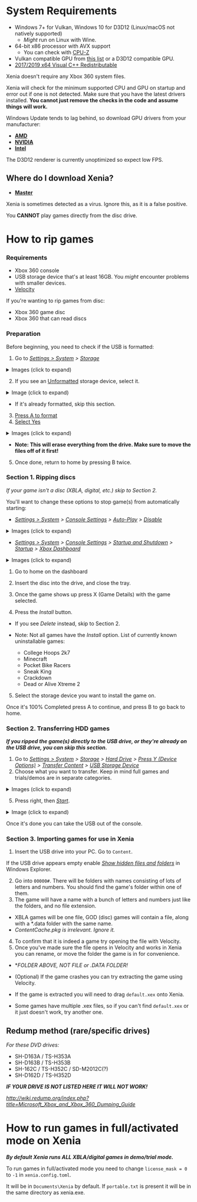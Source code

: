 # System Requirements

* Windows 7+ for Vulkan, Windows 10 for D3D12 (Linux/macOS not natively supported)
  * *Might* run on Linux with Wine.
* 64-bit x86 processor with AVX support
  * You can check with [CPU-Z](https://www.cpuid.com/softwares/cpu-z.html)
* Vulkan compatible GPU from [this list](https://vulkan.gpuinfo.org/) or a D3D12 compatible GPU.
* [2017/2019 x64 Visual C++ Redistributable](https://support.microsoft.com/en-us/help/2977003/the-latest-supported-visual-c-downloads)

Xenia doesn't require any Xbox 360 system files.

Xenia will check for the minimum supported CPU and GPU on startup and error out
if one is not detected. Make sure that you have the latest drivers installed. **You cannot just remove the checks in the code and assume things will work.**

Windows Update tends to lag behind, so download GPU drivers from your manufacturer:

* **[AMD](https://www.amd.com/en/support)**
* **[NVIDIA](https://www.nvidia.com/Download/index.aspx)**
* **[Intel](https://downloadcenter.intel.com/product/80939/Graphics-Drivers)**

The D3D12 renderer is currently unoptimized so expect low FPS.


## Where do I download Xenia?
* **[Master](https://ci.appveyor.com/api/projects/benvanik/xenia/artifacts/xenia-master.zip?branch=master&job=Configuration:%20Release&pr=false)**

Xenia is sometimes detected as a virus. Ignore this, as it is a false positive.


You **CANNOT** play games directly from the disc drive.

# How to rip games
<!--Dashboard version 2.0.17511.0, and Windows 10 were used.

## Stock console method
-->
### Requirements

* Xbox 360 console
* USB storage device that's at least 16GB. You *might* encounter problems with smaller devices.
* [Velocity](https://github.com/Gualdimar/Velocity/releases)

If you're wanting to rip games from disc:

* Xbox 360 game disc
* Xbox 360 that can read discs

### Preparation

Before beginning, you need to check if the USB is formatted:

1. Go to *[Settings > System](https://i.imgur.com/xcCn6fM.png) > [Storage](https://i.imgur.com/No4y9xi.png)*
<details> 
<summary>Images (click to expand)</summary>

Settings > System:
![](https://i.imgur.com/xcCn6fM.png)

Storage:
![](https://i.imgur.com/No4y9xi.png) 

</details>

2. If you see an [Unformatted](https://i.imgur.com/Jex2sln.png) storage device, select it.

<details> 
<summary>Image (click to expand)</summary>

Unformatted
![](https://i.imgur.com/Jex2sln.png) 

</details>


* If it's already formatted, skip this section.

3. [Press A to format](https://i.imgur.com/tIW9spr.png)
4. [Select Yes](https://i.imgur.com/rKvf04S.png)

<details> 
<summary>Images (click to expand)</summary>

Press A to format:
![](https://i.imgur.com/tIW9spr.png) 

Select Yes:
![](https://i.imgur.com/rKvf04S.png) 

</details>

* **Note: This will erase everything from the drive. Make sure to move the files off of it first!**

5. Once done, return to home by pressing B twice.


### Section 1. Ripping discs

*If your game isn't a disc (XBLA, digital, etc.) skip to Section 2.*

You'll want to change these options to stop game(s) from automatically starting: 

* *[Settings > System](https://i.imgur.com/xcCn6fM.png) > [Console Settings](https://i.imgur.com/FStw2Y7.png) > [Auto-Play](https://i.imgur.com/r4lLczk.png) > [Disable](https://i.imgur.com/V5oEdQl.png)*

<details> 
<summary>Images (click to expand)</summary>

Settings > System:
![](https://i.imgur.com/xcCn6fM.png) 

Console Settings:
![](https://i.imgur.com/FStw2Y7.png) 

Auto-Play:
![](https://i.imgur.com/r4lLczk.png) 

Disable:
![](https://i.imgur.com/V5oEdQl.png)

</details>

* *[Settings > System](https://i.imgur.com/xcCn6fM.png) > [Console Settings](https://i.imgur.com/FStw2Y7.png) > [Startup and Shutdown](https://i.imgur.com/DgblBFS.png) > [Startup](https://i.imgur.com/GJpqOrH.png) > [Xbox Dashboard](https://i.imgur.com/H4ffGAV.png)*

<details> 
<summary>Images (click to expand)</summary>

Settings > System:
![](https://i.imgur.com/xcCn6fM.png) 

Console Settings:
![](https://i.imgur.com/FStw2Y7.png) 

Startup and Shutdown:
![](https://i.imgur.com/DgblBFS.png) 

Startup:
![](https://i.imgur.com/GJpqOrH.png)

Xbox Dashboard:
![](https://i.imgur.com/H4ffGAV.png)

</details>

1. Go to home on the dashboard
2. Insert the disc into the drive, and close the tray.
3. Once the game shows up press X (Game Details) with the game selected.

4. Press the *Install* button.

* If you see *Delete* instead, skip to Section 2.

 * Note: Not all games have the *Install* option. List of currently known uninstallable games:

   * College Hoops 2k7
   * Minecraft
   * Pocket Bike Racers
   * Sneak King
   * Crackdown
   * Dead or Alive Xtreme 2

5. Select the storage device you want to install the game on.

Once it's 100% Completed press A to continue, and press B to go back to home.

### Section 2. Transferring HDD games

***If you ripped the game(s) directly to the USB drive, or they're already on the USB drive, you can skip this section.***

1. Go to *[Settings > System](https://i.imgur.com/xcCn6fM.png) > [Storage](https://i.imgur.com/No4y9xi.png) > [Hard Drive](https://i.imgur.com/8EB0EFr.png) > [Press Y (Device Options)](https://i.imgur.com/rRaoeAR.png) > [Transfer Content](https://i.imgur.com/wdvYqDR.png) > [USB Storage Device](https://i.imgur.com/6FVly57.png)*
4. Choose what you want to transfer. Keep in mind full games and trials/demos are in separate categories.

<details> 
<summary>Images (click to expand)</summary>

Settings > System:
![](https://i.imgur.com/xcCn6fM.png)

Storage:
![](https://i.imgur.com/No4y9xi.png)

Hard Drive:
![](https://i.imgur.com/8EB0EFr.png)

Press Y (Device Options):
![](https://i.imgur.com/rRaoeAR.png)

Transfer Content:
![](https://i.imgur.com/wdvYqDR.png)

USB Storage Device:
![](https://i.imgur.com/6FVly57.png)

</details>

5. Press right, then *[Start](https://i.imgur.com/Gpb5Zya.png)*.

<details> 
<summary>Image (click to expand)</summary>

Start:
![](https://i.imgur.com/Gpb5Zya.png)

</details>

Once it's done you can take the USB out of the console.

### Section 3. Importing games for use in Xenia

1. Insert the USB drive into your PC. Go to `Content`.

If the USB drive appears empty enable *[Show hidden files and folders](https://support.microsoft.com/en-us/help/14201/windows-show-hidden-files)* in Windows Explorer.

2. Go into `00000#`. There will be folders with names consisting of lots of letters and numbers. You should find the game's folder within one of them.
3. The game will have a name with a bunch of letters and numbers just like the folders, and no file extension.

* XBLA games will be one file, GOD (disc) games will contain a file, along with a *.data folder with the same name.
* *ContentCache.pkg is irrelevant. Ignore it.*

 4. To confirm that it is indeed a game try opening the file with Velocity.
 5. Once you've made sure the file opens in Velocity and works in Xenia you can rename, or move the folder the game is in for convenience.

* **FOLDER ABOVE, NOT FILE or *.DATA FOLDER!**

* (Optional) If the game crashes you can try extracting the game using Velocity.
 * If the game is extracted you will need to drag `default.xex` onto Xenia.
 * Some games have multiple .xex files, so if you can't find `default.xex` or it just doesn't work, try another one.


<!--## wxRipper method (more compatible)

### Requirements

  * DVD movie at least ~7.8GB in size
  * DVD-DL drive
  * Xbox 360 game disc
  * Screwdriver
  * wxRipper x64

1. Insert the disc.
-->



## Redump method (rare/specific drives)

*For these DVD drives:*

* SH-D163A / TS-H353A
* SH-D163B / TS-H353B
* SH-162C / TS-H352C / SD-M2012C(?)
* SH-D162D / TS-H352D

***IF YOUR DRIVE IS NOT LISTED HERE IT WILL NOT WORK!***

*http://wiki.redump.org/index.php?title=Microsoft_Xbox_and_Xbox_360_Dumping_Guide*


# How to run games in full/activated mode on Xenia

***By default Xenia runs ALL XBLA/digital games in demo/trial mode.***

To run games in full/activated mode you need to change `license_mask = 0` to `-1` in `xenia.config.toml`.

It will be in `Documents\Xenia` by default. If `portable.txt` is present it will be in the same directory as xenia.exe.